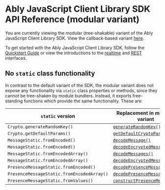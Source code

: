 # Ably JavaScript Client Library SDK API Reference (modular variant)

You are currently viewing the modular (tree-shakable) variant of the Ably JavaScript Client Library SDK. View the callback-based variant [here](../default/index.html).

To get started with the Ably JavaScript Client Library SDK, follow the [Quickstart Guide](https://ably.com/docs/quick-start-guide) or view the introductions to the [realtime](https://ably.com/docs/realtime/usage) and [REST](https://ably.com/docs/rest/usage) interfaces.

## No `static` class functionality

In contrast to the default variant of the SDK, the modular variant does not expose any functionality via `static` class properties or methods, since they cannot be tree-shaken by module bundlers. Instead, it exports free-standing functions which provide the same functionality. These are:

| `static` version                           | Replacement in modular variant                                          |
| ------------------------------------------ | ----------------------------------------------------------------------- |
| `Crypto.generateRandomKey()`               | [`generateRandomKey()`](functions/generateRandomKey.html)               |
| `Crypto.getDefaultParams()`                | [`getDefaultCryptoParams()`](functions/getDefaultCryptoParams.html)     |
| `MessageStatic.fromEncoded()`              | [`decodeMessage()`](functions/decodeMessage.html)                       |
| `MessageStatic.fromEncoded()`              | [`decodeEncryptedMessage()`](functions/decodeEncryptedMessage.html)     |
| `MessageStatic.fromEncodedArray()`         | [`decodeMessages()`](functions/decodeMessages.html)                     |
| `MessageStatic.fromEncodedArray()`         | [`decodeEncryptedMessages()`](functions/decodeEncryptedMessages.html)   |
| `PresenceMessageStatic.fromEncoded()`      | [`decodePresenceMessage()`](functions/decodePresenceMessage.html)       |
| `PresenceMessageStatic.fromEncodedArray()` | [`decodePresenceMessages()`](functions/decodePresenceMessages.html)     |
| `PresenceMessageStatic.fromValues()`       | [`constructPresenceMessage()`](functions/constructPresenceMessage.html) |
